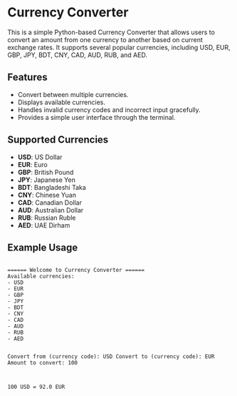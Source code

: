 <h1>Currency Converter</h1>
<p>This is a simple Python-based Currency Converter that allows users to convert an amount from one currency to another based on current exchange rates. It supports several popular currencies, including USD, EUR, GBP, JPY, BDT, CNY, CAD, AUD, RUB, and AED.</p>

<h2>Features</h2>
<ul>
    <li>Convert between multiple currencies.</li>
    <li>Displays available currencies.</li>
    <li>Handles invalid currency codes and incorrect input gracefully.</li>
    <li>Provides a simple user interface through the terminal.</li>
</ul>

<h2>Supported Currencies</h2>
<ul>
    <li><strong>USD</strong>: US Dollar</li>
    <li><strong>EUR</strong>: Euro</li>
    <li><strong>GBP</strong>: British Pound</li>
    <li><strong>JPY</strong>: Japanese Yen</li>
    <li><strong>BDT</strong>: Bangladeshi Taka</li>
    <li><strong>CNY</strong>: Chinese Yuan</li>
    <li><strong>CAD</strong>: Canadian Dollar</li>
    <li><strong>AUD</strong>: Australian Dollar</li>
    <li><strong>RUB</strong>: Russian Ruble</li>
    <li><strong>AED</strong>: UAE Dirham</li>
</ul>



<h2>Example Usage</h2>
<pre><code>
====== Welcome to Currency Converter ======
Available currencies:
- USD
- EUR
- GBP
- JPY
- BDT
- CNY
- CAD
- AUD
- RUB
- AED

Convert from (currency code): USD
Convert to (currency code): EUR
Amount to convert: 100

100 USD = 92.0 EUR
</code></pre>
